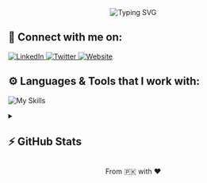 <div align="center">
  <img src="https://readme-typing-svg.herokuapp.com?font=Poppins&weight=600&size=28&duration=3500&pause=500&color=0066FF&center=true&vCenter=true&width=435&lines=Front-end+Developer+👨‍💻;JavaScript+Developer;Tech+Enthusiast" alt="Typing SVG" />
</div>
<!-- <h3 align="center">I create beautiful websites with a focus on responsive design.</h3> -->

## 🔗 Connect with me on:
<p align="left">
  <a href="https://www.linkedin.com/in/ahmedhamzaarif/" target="_blank">
    <img src="https://skillicons.dev/icons?i=linkedin" alt="LinkedIn" />
  </a>
  <a href="https://twitter.com/ahmedhamzaarif" target="_blank">
    <img src="https://skillicons.dev/icons?i=twitter" alt="Twitter" />
  </a>
  <a href="https://ahmedhamza.pk/" target="_blank">
    <img src="https://skillicons.dev/icons?i=html" alt="Website" />
  </a>
</p>

## ⚙️ Languages & Tools that I work with:
![My Skills](https://skillicons.dev/icons?i=html,css,tailwind,bootstrap,js,angular,react,redux,next,express,nodejs,mongodb,gcp,git,netlify,vercel,vscode,postman,appwrite,supabase,firebase,openai&perline=9)

<details>
  <summary>
    <h2>⚡️ GitHub Stats</h2>
  </summary>
<!-- <p align="center">
  <img width="400px" src="https://github-readme-stats.vercel.app/api/top-langs?username=ahmedhamzaarif&show_icons=true&locale=en&layout=compact&count_private=true&theme=nightowl&hide_border=true&bg_color=1F222E" alt="Top Languages" />
</p> -->
<p align="center">
  <img width="400px" src="https://github-readme-stats.vercel.app/api?username=ahmedhamzaarif&show_icons=true&theme=nightowl&hide_border=true&bg_color=1F222E" alt="GitHub Stats" />
  <img width="400px" src="https://github-readme-streak-stats.herokuapp.com?user=ahmedhamzaarif&theme=nightowl&hide_border=true&fire=C77800&ring=DD910B&background=1F222E" alt="GitHub Streak" />
</p>
</details>
<p align='center'>From 🇵🇰 with ❤️</p>
